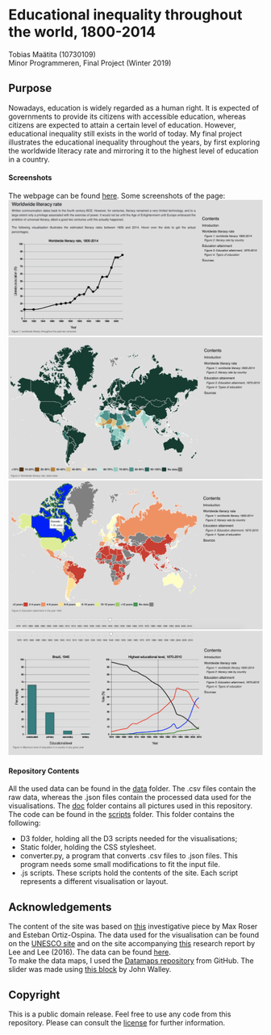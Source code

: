 # Educational inequality throughout the world, 1800-2014
Tobias Maätita (10730109)  
Minor Programmeren, Final Project (Winter 2019)

## Purpose
Nowadays, education is widely regarded as a human right. It is expected of governments to provide its citizens with accessible education, whereas citizens are expected to attain a certain level of education. However, educational inequality still exists in the world of today. My final project illustrates the educational inequality throughout the years, by first exploring the worldwide literacy rate and mirroring it to the highest level of education in a country.

#### Screenshots
The webpage can be found [here](https://tobiasmaatita.github.io/project/).
Some screenshots of the page:  
![Literacy line](doc/lineLiteracy.png)
![Literacy map](doc/mapLiteracy.png)
![Attainment map](doc/mapAttainment.png)  
![Attainment charts](doc/chartsAttainment.png)

#### Repository Contents
All the used data can be found in the [data](https://github.com/tobiasmaatita/project/tree/master/Data) folder. The .csv files contain the raw data, whereas the .json files contain the processed data used for the visualisations. The [doc](https://github.com/tobiasmaatita/project/tree/master/doc) folder contains all pictures used in this repository. The code can be found in the [scripts](https://github.com/tobiasmaatita/project/tree/master/scripts) folder.
This folder contains the following:
* D3 folder, holding all the D3 scripts needed for the visualisations;
* Static folder, holding the CSS stylesheet.
* converter.py, a program that converts .csv files to .json files. This program needs some small modifications to fit the input file.
* .js scripts. These scripts hold the contents of the site. Each script represents a different visualisation or layout.

## Acknowledgements
The content of the site was based on [this](https://ourworldindata.org/global-rise-of-education) investigative piece by Max Roser and Esteban Ortiz-Ospina. The data used for the visualisation can be found on the [UNESCO site](http://data.uis.unesco.org/index.aspx?queryid=166&lang=en) and on the site accompanying [this](https://econpapers.repec.org/article/eeedeveco/v_3a122_3ay_3a2016_3ai_3ac_3ap_3a147-169.htm) research report by Lee and Lee (2016). The data can be found [here](http://www.barrolee.com/Lee_Lee_LRdata_dn.htm).  
To make the data maps, I used the [Datamaps repository](http://datamaps.github.io) from GitHub. The slider was made using [this block](https://bl.ocks.org/johnwalley/e1d256b81e51da68f7feb632a53c3518) by John Walley.


## Copyright
This is a public domain release. Feel free to use any code from this repository. Please can consult the [license](https://github.com/tobiasmaatita/project/blob/master/LICENSE) for further information.
